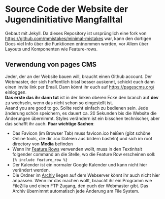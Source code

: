 # Source Code der Website der Jugendinitiative Mangfalltal
Gebaut mit Jekyll.
Da dieses Repository ist ursprünglich eine fork von https://github.com/mmistakes/minimal-mistakes war, kann den dortigen Docs viel Info über die Funktionen entnommen werden,
vor Allem über Layouts und Komponenten wie Feature-rows.

## Verwendung von pages CMS

Jeder, der an der Website bauen will, braucht einen Github account.
Der Webmaster, der sich hoffentlich bissl besser auskennt, schickt euch dann einen invite link per Email.
Dann könnt ihr euch auf https://pagescms.org/ einloggen.  
**Das erste das ihr dann tut** ist in der linken oberen Ecke den branch auf **dev** zu wechseln, wenn das nicht schon so eingestellt ist.  
Aaand you are good to go. Sollte recht einfach zu bedienen sein.
Jede änderung schön speichern, es dauert ca. 20 Sekunden bis die Website die Änderungen übernimmt. Styles verändern ist ein bisschen technischer, aber das schafft ihr auch.
**Paar wichtige Sachen**:
- Das Favicon (im Browser Tab) muss favicon.ico heißen (gibt schöne Online tools, die dir .ico Dateien aus bildern basteln) und sich im root directory von **Media** befinden
- Wenn ihr [Feature Rows](https://mmistakes.github.io/minimal-mistakes/splash-page/) verwenden wollt, muss in den Textinhalt folgender command an die Stelle, wo die Feature Row erscheinen soll:  
 ``` {% include feature_row %} ```
- Der Kalender ist ein normaler Google Kalender und kann nicht hier verändert werden. 
- Die Ordner im [Archiv](https://jim-archiv.de/) liegen auf dem Webserver könnt ihr auch nicht hier anpassen. Wenn ihr das machen wollt, braucht ihr ein Programm wie FileZilla und einen FTP Zugang, den euch der Webmaster gibt. Das Archiv übernimmt automatisch jede Änderung am File System.

